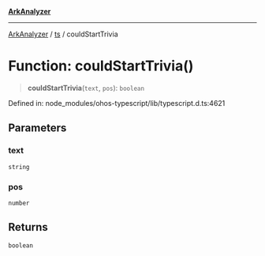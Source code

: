 [**ArkAnalyzer**](../../../../README.md)

***

[ArkAnalyzer](../../../../globals.md) / [ts](../README.md) / couldStartTrivia

# Function: couldStartTrivia()

> **couldStartTrivia**(`text`, `pos`): `boolean`

Defined in: node\_modules/ohos-typescript/lib/typescript.d.ts:4621

## Parameters

### text

`string`

### pos

`number`

## Returns

`boolean`
